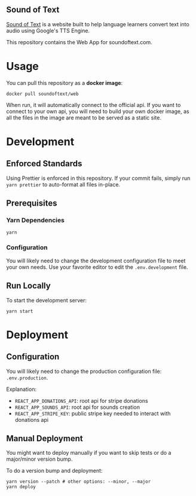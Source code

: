 Sound of Text
---

[Sound of Text](https://soundoftext.com) is a website built to help language
learners convert text into audio using Google's TTS Engine.

This repository contains the Web App for soundoftext.com.

# Usage

You can pull this repository as a **docker image**:

```
docker pull soundoftext/web
```

When run, it will automatically connect to the official api. If you want to
connect to your own api, you will need to build your own docker image, as all
the files in the image are meant to be served as a static site.

# Development

## Enforced Standards

Using Prettier is enforced in this repository. If your commit fails, simply run
`yarn prettier` to auto-format all files in-place.

## Prerequisites

### Yarn Dependencies

```
yarn
```

### Configuration

You will likely need to change the development configuration file to meet your
own needs. Use your favorite editor to edit the `.env.development` file.

## Run Locally

To start the development server:

```
yarn start
```

# Deployment

## Configuration

You will likely need to change the production configuration file:
`.env.production`.

Explanation:

- `REACT_APP_DONATIONS_API`: root api for stripe donations
- `REACT_APP_SOUNDS_API`: root api for sounds creation
- `REACT_APP_STRIPE_KEY`: public stripe key needed to interact with donations
  api


## Manual Deployment

You might want to deploy manually if you want to skip tests or do a major/minor
version bump.

To do a version bump and deployment:

```
yarn version --patch # other options: --minor, --major
yarn deploy
```

